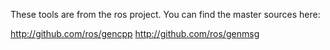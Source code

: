 These tools are from the ros project. You can find the master sources
here:

http://github.com/ros/gencpp
http://github.com/ros/genmsg
